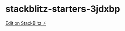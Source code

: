# stackblitz-starters-3jdxbp

[Edit on StackBlitz ⚡️](https://stackblitz.com/edit/stackblitz-starters-3jdxbp)